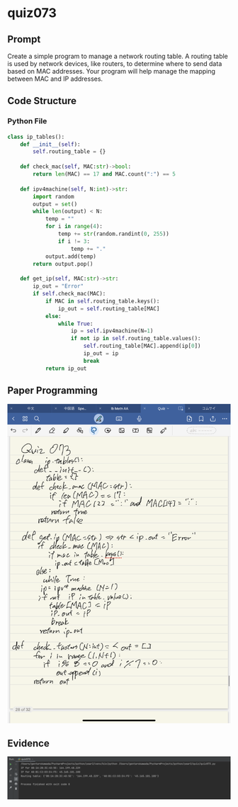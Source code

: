 # quiz073
## Prompt
Create a simple program to manage a network routing table. A routing table is used by network devices, like routers, to determine where to send data based on MAC addresses. Your program will help manage the mapping between MAC and IP addresses.
## Code Structure

### Python File
```.py
class ip_tables():
    def __init__(self):
        self.routing_table = {}

    def check_mac(self, MAC:str)->bool:
        return len(MAC) == 17 and MAC.count(":") == 5

    def ipv4machine(self, N:int)->str:
        import random
        output = set()
        while len(output) < N:
            temp = ""
            for i in range(4):
                temp += str(random.randint(0, 255))
                if i != 3:
                    temp += "."
            output.add(temp)
        return output.pop()

    def get_ip(self, MAC:str)->str:
        ip_out = "Error"
        if self.check_mac(MAC):
            if MAC in self.routing_table.keys():
                ip_out = self.routing_table[MAC]
            else:
                while True:
                    ip = self.ipv4machine(N=1)
                    if not ip in self.routing_table.values():
                        self.routing_table[MAC].append(ip[0])
                        ip_out = ip
                        break
            return ip_out
```

## Paper Programming
![](quiz073_.PNG)
## Evidence
![](quiz073.png)


